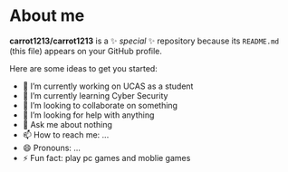 # About me


**carrot1213/carrot1213** is a ✨ _special_ ✨ repository because its `README.md` (this file) appears on your GitHub profile.

Here are some ideas to get you started:

- 🔭 I’m currently working on UCAS as a student
- 🌱 I’m currently learning Cyber Security
- 👯 I’m looking to collaborate on something
- 🤔 I’m looking for help with anything
- 💬 Ask me about nothing
- 📫 How to reach me: ...
- 😄 Pronouns: ...
- ⚡ Fun fact: play pc games and moblie games

